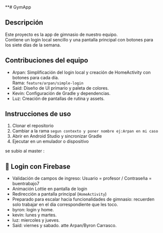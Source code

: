 **# GymApp

Descripción
-----------
Este proyecto es la app de gimnasio de nuestro equipo.  
Contiene un login local sencillo y una pantalla principal con botones para los siete días de la semana.

Contribuciones del equipo
-------------------------
- Arpan: Simplificación del login local y creación de HomeActivity con botones para cada día.  
  Rama: `feature/arpan/simple-login`
- Said: Diseño de UI primario y paleta de colores.
- Kevin: Configuración de Gradle y dependencias.
- Luz: Creación de pantallas de rutina y assets.

Instrucciones de uso
--------------------
1. Clonar el repositorio
2. Cambiar a la rama `segun contexto y poner nombre ej:Arpan en mi caso`
3. Abrir en Android Studio y sincronizar Gradle
4. Ejecutar en un emulador o dispositivo


se subio al master :
## 🧪 Login con Firebase

- Validación de campos de ingreso: Usuario = profesor / Contraseña = buentrabajo7
- Animación Lottie en pantalla de login
- Redirección a pantalla principal (`HomeActivity`)
- Preparado para escalar hacia funcionalidades de gimnasio: recuerden solo trabajar en el dia
correspondiente que les toco.
- byron: login y home.
- kevin: lunes y martes.
- luz: miercoles y jueves.
- Said: viernes y sabado.
atte Arpan/Byron Carrasco.

